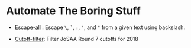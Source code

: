 # Automate The Boring Stuff

[//]: # "The only reason for the existence of this repo is to save some (if not much) time, and brainpower of lazy species like humans, by automating teeny-weeny but boring tasks which I happen to come across while doing some (not so) random stuff.P.S. To save some brainpower, I haven't thought much about the UI of any of these (yet). Feel free to improve them.P.S. again : It's always a work in progress"

- [Escape-all](https://deutranium.github.io/Automate-the-boring-stuff/Escape-all/) : Escape `\`, `` ` ``, `:`, `'`, and `"` from a given text using backslash.

- [Cutoff-filter](https://deutranium.github.io/Automate-the-boring-stuff/Cutoff-filter/): Filter JoSAA Round 7 cutoffs for 2018
